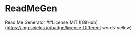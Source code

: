# ReadMeGen
Read Me Generator
##License 
MIT
![GitHub](https://img.shields.io/badge/license-Different words-yellow)
